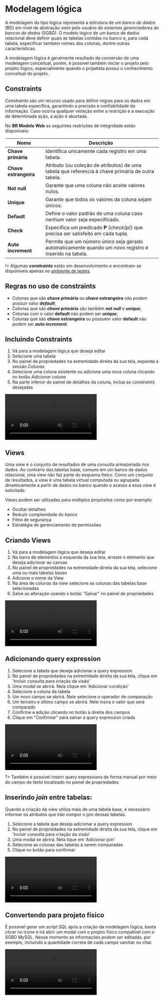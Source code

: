 # Modelagem lógica

A modelagem do tipo lógica representa a estrutura de um _banco de dados_ (BD) em nível de abstração visto pelo usuário do _sistemas gerenciadores de bancos de dados_ (SGBD). O modelo lógico de um banco de dados relacional deve definir quais as tabelas contidas no banco e, para cada tabela, especificar também nomes das colunas, dentre outras características. 

A modelagem lógica é geralmente resultado da conversão de uma modelagem conceitual, porém, é possível também iniciar o projeto pelo projeto lógico, especialmente quando o projetista possui o conhecimento conceitual do projeto.

## Constraints

_Constraints_ são um recurso usado para definir regras para os dados em uma tabela específica, garantindo a precisão e confiabilidade da informação. Caso ocorra qualquer violação entre a restrição e a execução de determinada ação, a ação é abortada.

No **BR Modelo Web** as seguintes restrições de integridade estão disponíveis:

| Nome | Descrição |
| ---- | --------- |
| **Chave primária** | Identifica unicamente cada registro em uma tabela. |
| **Chave estrangeira** | Atributo (ou coleção de atributos) de uma tabela que referencia à chave primária de outra tabela. |
| **Not null** | Garante que uma coluna não aceite valores nulos. |
| **Unique** | Garante que todos os valores da coluna sejam únicos. |
| **Default** | Define o valor padrão de uma coluna caso nenhum valor seja especificado. |
| **Check** | Especifica um predicado **P** (_check(p)_) que precisa ser satisfeito em cada tupla. |
| **Auto increment** | Permite que um número único seja gerado automaticamente quando um novo registro é inserido na tabela. |

!> Algumas **constraints** estão em desenvolvimento e encontram-se disponíveis apenas no [ambiente de testes](https://tcc-arthur.herokuapp.com/#!/).

## Regras no uso de constraints

- Colunas que são **chave primária** ou **chave estrangeira** não podem possuir valor **_default_**;
- Colunas que são **chave primária** são também **_not null_** e **_unique_**;
- Colunas com o valor **default** não podem ser **_unique_**;
- Colunas que são **chave estrangeira** ou possuem valor **default** não podem ser **_auto increment_**.

## Incluindo Constraints

1. Vá para a modelagem lógica que deseja editar
1. Selecione uma tabela
1. No painel de propriedades na extremidade direita da sua tela, expanda a sessão _Colunas_
1. Selecione uma coluna existente ou adicione uma nova coluna clicando no botão _Adicionar coluna_
1. Na parte inferior do painel de detalhes da coluna, inclua as _constraints_ desejadas

<video class="video-player" controls>
	<source src="logical-model/assets/constraints.mp4" type="video/mp4">
	Desculpe, seu navegador não suporta esse formato de vídeo.
</video>

## Views

Uma view é o conjunto de resultados de uma consulta armazenada nos dados. Ao contrário das tabelas base, comuns em um banco de dados relacional, uma view não faz parte do esquema físico. Como um conjunto de resultados, a view é uma tabela virtual computada ou agrupada dinamicamente a partir de dados no banco quando o acesso a essa view é solicitado.

Views podem ser utilizadas para múltiplos propósitos como por exemplo:

- Ocultar detalhes
- Reduzir complexidade do banco
- Filtro de segurança
- Estratégia de gerenciamento de permissões

## Criando Views

1. Vá para a modelagem lógica que deseja editar
1. Na barra de elementos à esquerda da sua tela, arraste o elemento que deseja adicionar ao canvas
1. No painel de propriedades na extremidade direita da sua tela, selecione uma ou mais tabelas bases
1. Adicione o nome da View
1. Na área de colunas da view selecione as colunas das tabelas base selecionadas
1. Salve as alteração usando o botão "Salvar" no painel de propriedades

<video class="video-player" controls>
	<source src="logical-model/assets/views.mp4" type="video/mp4">
	Desculpe, seu navegador não suporta esse formato de vídeo.
</video>

## Adicionando query expression

1. Selecione a tabela que deseja adicionar a query expression
1. No painel de propriedades na extremidade direita da sua tela, clique em 'Incluir consulta para criação da visão'
1. Uma modal se abrirá. Nela clique em 'Adicionar condição'
1. Selecione a coluna da tabela
1. Um novo campo se abrirá. Nele selecione o operador de comparação
1. Um terceiro e último campo se abrirá. Nele insira o valor que será comparado
1. Confirme a adição clicando no botão à direita dos campos
1. Clique em "Confirmar" para salvar a query expression criada

<video class="video-player" controls>
	<source src="logical-model/assets/view-query-expression.mp4" type="video/mp4">
	Desculpe, seu navegador não suporta esse formato de vídeo.
</video>

?> Também é possível inserir query expressions de forma manual por meio do campo de texto localizado no painel de propriedades

## Inserindo _join_ entre tabelas:

Quando a criação da view utiliza mais de uma tabela base, é necessário informar os atributos que irão compor o join dessas tabelas.

1. Selecione a tabela que deseja adicionar a query expression
1. No painel de propriedades na extremidade direita da sua tela, clique em 'Incluir consulta para criação da visão'
1. Uma modal se abrirá. Nela lique em 'Adicionar join'
1. Selecione as colunas das tabelas à serem comparadas
1. Clique no botão para confirmar

<video class="video-player" controls>
	<source src="logical-model/assets/joins.mp4" type="video/mp4">
	Desculpe, seu navegador não suporta esse formato de vídeo.
</video>

## Convertendo para projeto físico

É possível gerar um script SQL após a criação da modelagem lógica, basta clicar no ícone e irá abrir um modal com o projeto físico compatível com o SGBD MySQL. Nesse momento as informações podem ser editadas, por exemplo, incluindo a quantidade correta de cada campo varchar ou char.

<video class="video-player" controls>
	<source src="logical-model/assets/projeto-fisico.mp4" type="video/mp4">
	Desculpe, seu navegador não suporta esse formato de vídeo.
</video>